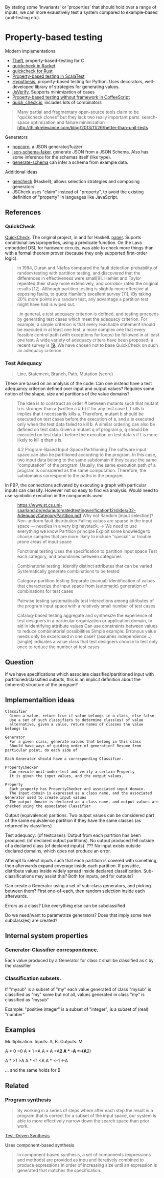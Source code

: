 
By stating some 'invariants' or 'properties' that should hold over a range of inputs,
we can more exaustively test a system compared to example-based (unit-testing etc).

# Property-based testing

Modern implementations

* [Theft](https://github.com/silentbicycle/theft), property-based-testing for C
* [quickcheck in Racket](https://docs.racket-lang.org/quickcheck/index.html)
* [quickcheck for Rust](https://github.com/BurntSushi/quickcheck)
* [Property-based testing in ScalaTest](http://www.scalatest.org/user_guide/property_based_testing)
* [Hypothesis](https://hypothesis.readthedocs.io/en/latest/data.html), property-based testing for Python.
Uses decorators, well-developed library of strategies for generating values.
* [JsVerify](http://jsverify.github.io/). Supports minimization of cases
* [Property-based testing without framework in CoffeeScript](https://graeme-lockley.github.io/posts/20160201-coffeescript_string_calculator_with_predicate_tests/)
* [quick_check.js](https://github.com/gampleman/quick_check.js/), includes lots of combinators

> Many partial and fragmentary open-source tools claim to be "quickcheck clones" but they lack two really important parts: search-space optimization and failure minimization
http://thinkrelevance.com/blog/2013/11/26/better-than-unit-tests

Generators

* [popcorn](https://github.com/asmyczek/popcorn), a JSON generator/fuzzer
* [json-schema-faker](https://github.com/json-schema-faker/json-schema-faker), generate JSON from a JSON Schema.
Also has some inference for the schemas itself (like type).
* [generate-schema](https://github.com/nijikokun/generate-schema) can infer a schema from example data.

Additional ideas

* [gencheck](https://hackage.haskell.org/package/gencheck) (Haskell), allows selection strategies and composing generators.
* JSCheck uses "claim" instead of "property", to avoid the existing definition of "property" in languages like JavaScript.

## References

### QuickCheck

[QuickCheck](http://www.cse.chalmers.se/~rjmh/QuickCheck/). The original project, in and for Haskell.
[paper](http://www.cs.tufts.edu/~nr/cs257/archive/john-hughes/quick.pdf).
Suports conditional laws/properties, using a predicate function. On the Lava embedded DSL for hardware circuits,
was able to check more things than with a formal theorem prover (because they only supported first-order logic). 

> In 1984, Duran and Ntafos compared the fault detection probability
> of random testing with partition testing, and discovered that
> the differences in effectiveness were small[9].
> Hamlet and Taylor repeated their study more extensively, and corrobo-
> rated the original results [12]. Although partition testing is
> slightly more effective at exposing faults, to quote Hamlet's
> excellent survey [11], \By taking 20% more points in a random test,
> any advantage a partition test might have had is wiped out.

> ..in general, a test adequacy criterion is defined, and
> testing proceeds by generating test cases which meet the
> adequacy criterion.
> For example, a simple criterion is that every reachable statement
> should be executed in at least one test, a more complex one that every feasible control path
> (with exceptions for loops) be followed in at least one test.
> A wide variety of adequacy critera have been proposed; a recent survey is [19].
> We have chosen not to base QuickCheck on such an adequacy criterion..

### Test Adequacy

> [19]: http://www.cs.toronto.edu/~chechik/courses07/csc410/p366-zhu.pdf
> Line, Statement, Branch, Path, Mutation (score)

These are based on an analysis of the code.
Can one instead have a test adequancy criterion defined over input and output values?
Requires some notion of the shape, size and partitions of the value domains?

> The idea is to construct an order # between mutants
> such that mutant b is stronger than a (written a # b) if for any test
> case t, t kills b implies that t necessarily kills a.
> Therefore, mutant b should be executed on test cases before the
> execution of a, and a is executed only when the test data failed to kill b.
> A similar ordering can also be defined on test data. Given a mutant q of program
> p, q should be executed on test data t before the execution on test data s if t is
> more likely to kill q than s is.

> 4.2 Program-Based Input-Space Partitioning
> The software input space can also be partitioned according to the program.
> In this case, two input data belong to the same subdomain if they cause the same
> “computation” of the program.
> Usually, the same execution path of a program is considered as the same computation.
> Therefore, the subdomains correspond to the paths in the program.

In FBP, the connections activated by executing a graph with particular inputs can classify.
However not so easy to find via analysis. Would need to use symbolic execution in the components used

> https://www.st.cs.uni-saarland.de/edu/automatedtestingverification12/slides/02-AdequacyCategoryPartition.pdf
> Why not Random [input selection]?
> Non-uniform fault distribution
> Failing values are sparse in the input space — needles in a very big haystack.
> -> We need to use everything we know 
> Partition principle
> Exploit some knowledge to choose samples that are more likely to include "special" or trouble prone areas of input space

> Functional testing
> Uses the specification to partition input space
> Test each category, and boundaries between categories

> Combinatorial testing:
> Identify distinct attributes that can be varied
> Systematically generate combinations to be tested
> 
> Category-partition testing
> Separate (manual) identification of values that characterize the input space 
> from (automatic) generation of combinations for test cases
> 
> Pairwise testing 
> systematically test interactions among attributes of the program input space 
> with a relatively small number of test cases
> 
> Catalog-based testing
> aggregate and synthesize the experience of test designers in a particular 
> organization or application domain, to aid in identifying attribute values
Can use constraints between values to reduce combinatorial possibilities
Simple example: Erronous value needs only be excercised in one case? (assumes independence...)
> [single] indicates a value class that test designers choose to test only once to reduce 
> the number of test cases


## Question

If we have specifications which associate classified/partitioned input with partitioned/classified outputs,
this is an implicit definition about the (inherent) structure of the program?


## Implementaition ideas

```
Classifier
  Given a value, return true if value belongs in a class, else false
  Use a set of such classifiers to determine class(es) of value
  alternative, given a value, return names of classes the value belongs to

Generator
  For a given class, generate values that belong in this class
  Should have ways of guiding order of generation? Resume from particular point, do each side of

Each Generator should have a corresponding Classifier. 

PropertyChecker
  Can execute unit-under-test and verify a certain Property
  It is given the input values, and the output values.

Property
  Each property has PropertyChecker and associated input domain.
  The input domain is expressed as a class name, and the associated Generator used to create input values
  The output domain is declared as a class name, and output values are checked using the associated Classifier 
```

Output (equivalence) paritions.
Two output values can be considered part of the same equivalence partition if
they have the same classes (as returned by classifiers) 

Test adequacy:
(of testcases). Output from each partition has been produced.
(of declared output partitions). No output produced fell outside of a declared class
(of declared inputs). ??? No input exists outside declared domains, which does not produce an error.

Attempt to select inputs such that each partition is covered with something,
then afterwards expand coverage inside each partition.
If possible, distribute values inside widely spread inside declared classification.
Sub-classifications may assist this?
Both for inputs, and for outputs?

Can create a Generator using a set of sub-class generators, and picking between them?
First one-of-each, then random selection inside each afterwards.

Errors as a class? Like everything else can be subclassified

Do we need/want to parametrize generators?
Does that imply some new subclass(es) are created?

## Internal system properties

### Generator-Classifier correspondence.
Each value produced by a Generator for class `C` shall be classified as `C` by the classifier 

### Classification subsets. 
If "mysub" is a subset of "my"
each value generated of class "mysub" is classified as "my"
some but not all, values generated in class "my" is classified as "mysub"

Example: "positive integer" is a subset of "integer", is a subset of (real) "number"

## Examples

Multiplication. Inputs: A, B. Outputs: M

A * 0       =0
A * 1       =A
A * A       =A**2
A * -A      =-(A**2)

A * >1      >A
A * <1      <A
A * <-1     <-A

... and the same holds for B


## Related

### Program synthesis

> By working in a series of steps where after each step the
> result is a program that is correct for a subset of the input space,
> our system is able to more effectively narrow down the search space than prior work.

[Test-Driven Synthesis](http://homes.cs.washington.edu/~djg/papers/tds-pldi2014.pdf)

Uses component-based synthesis

> In component-based synthesis, a set of components  (expressions  and  methods) are  provided  as  inpu
> and iteratively combined to produce expressions in order of increasing size
> until an expression is generated that matches the specification.

